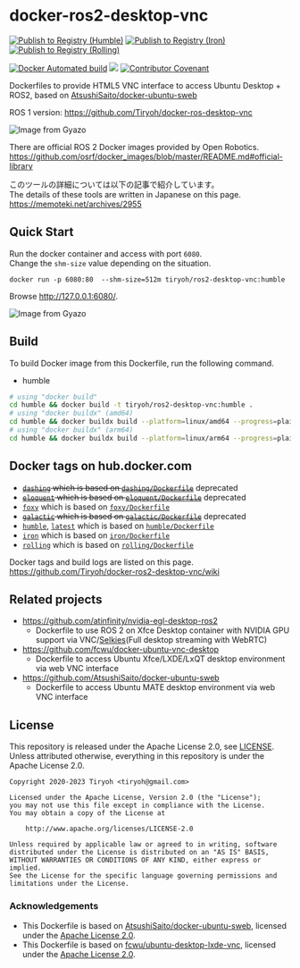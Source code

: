 # docker-ros2-desktop-vnc

[![Publish to Registry (Humble)](https://github.com/Tiryoh/docker-ros2-desktop-vnc/actions/workflows/deploy-humble.yml/badge.svg)](https://github.com/Tiryoh/docker-ros2-desktop-vnc/actions/workflows/deploy-humble.yml)
[![Publish to Registry (Iron)](https://github.com/Tiryoh/docker-ros2-desktop-vnc/actions/workflows/deploy-iron.yml/badge.svg)](https://github.com/Tiryoh/docker-ros2-desktop-vnc/actions/workflows/deploy-iron.yml)
[![Publish to Registry (Rolling)](https://github.com/Tiryoh/docker-ros2-desktop-vnc/actions/workflows/deploy-rolling.yml/badge.svg)](https://github.com/Tiryoh/docker-ros2-desktop-vnc/actions/workflows/deploy-rolling.yml)

[![Docker Automated build](https://img.shields.io/docker/automated/tiryoh/ros2-desktop-vnc)](https://hub.docker.com/r/tiryoh/ros2-desktop-vnc)
[![](https://img.shields.io/docker/pulls/tiryoh/ros2-desktop-vnc.svg)](https://hub.docker.com/r/tiryoh/ros2-desktop-vnc)
[![Contributor Covenant](https://img.shields.io/badge/Contributor%20Covenant-2.0-4baaaa.svg)](code_of_conduct.md)

Dockerfiles to provide HTML5 VNC interface to access Ubuntu Desktop + ROS2, based on [AtsushiSaito/docker-ubuntu-sweb](https://github.com/AtsushiSaito/docker-ubuntu-sweb)

ROS 1 version: https://github.com/Tiryoh/docker-ros-desktop-vnc

![Image from Gyazo](https://i.gyazo.com/5a71a36dc9d6106ef794fbcb86af7e7f.gif)

There are official ROS 2 Docker images provided by Open Robotics.  
https://github.com/osrf/docker_images/blob/master/README.md#official-library

このツールの詳細については以下の記事で紹介しています。  
The details of these tools are written in Japanese on this page.  
https://memoteki.net/archives/2955

## Quick Start

Run the docker container and access with port `6080`.  
Change the `shm-size` value depending on the situation.


```
docker run -p 6080:80  --shm-size=512m tiryoh/ros2-desktop-vnc:humble
```

Browse http://127.0.0.1:6080/.

![Image from Gyazo](https://i.gyazo.com/ab43ab3f6dc10b5186416499e49d0bbe.jpg)

## Build

To build Docker image from this Dockerfile, run the following command.


* humble
```sh
# using "docker build"
cd humble && docker build -t tiryoh/ros2-desktop-vnc:humble .
# using "docker buildx" (amd64)
cd humble && docker buildx build --platform=linux/amd64 --progress=plain -t tiryoh/ros2-desktop-vnc:humble-amd64 .
# using "docker buildx" (arm64)
cd humble && docker buildx build --platform=linux/arm64 --progress=plain -t tiryoh/ros2-desktop-vnc:humble-arm64 .
```



## Docker tags on hub.docker.com

* ~~[`dashing`](https://hub.docker.com/r/tiryoh/ros2-desktop-vnc/tags?page=1&name=dashing) which is based on [`dashing/Dockerfile`](./dashing/Dockerfile)~~ deprecated
* ~~[`eloquent`](https://hub.docker.com/r/tiryoh/ros2-desktop-vnc/tags?page=1&name=eloquent) which is based on [`eloquent/Dockerfile`](./eloquent/Dockerfile)~~ deprecated
* [`foxy`](https://hub.docker.com/r/tiryoh/ros2-desktop-vnc/tags?page=1&name=foxy) which is based on [`foxy/Dockerfile`](./foxy/Dockerfile)
* ~~[`galactic`](https://hub.docker.com/r/tiryoh/ros2-desktop-vnc/tags?page=1&name=galactic) which is based on [`galactic/Dockerfile`](./galactic/Dockerfile)~~ deprecated
* [`humble`](https://hub.docker.com/r/tiryoh/ros2-desktop-vnc/tags?page=1&name=humble), [`latest`](https://hub.docker.com/r/tiryoh/ros2-desktop-vnc/tags?page=1&name=latest) which is based on [`humble/Dockerfile`](./humble/Dockerfile)
* [`iron`](https://hub.docker.com/r/tiryoh/ros2-desktop-vnc/tags?page=1&name=iron) which is based on [`iron/Dockerfile`](./iron/Dockerfile)
* [`rolling`](https://hub.docker.com/r/tiryoh/ros2-desktop-vnc/tags?page=1&name=rolling) which is based on [`rolling/Dockerfile`](./rolling/Dockerfile)

Docker tags and build logs are listed on this page.  
https://github.com/Tiryoh/docker-ros2-desktop-vnc/wiki

## Related projects

* https://github.com/atinfinity/nvidia-egl-desktop-ros2
  * Dockerfile to use ROS 2 on Xfce Desktop container with NVIDIA GPU support via VNC/[Selkies](https://github.com/selkies-project/selkies-gstreamer)(Full desktop streaming with WebRTC)
* https://github.com/fcwu/docker-ubuntu-vnc-desktop
  * Dockerfile to access Ubuntu Xfce/LXDE/LxQT desktop environment via web VNC interface
* https://github.com/AtsushiSaito/docker-ubuntu-sweb
  * Dockerfile to access Ubuntu MATE desktop environment via web VNC interface

## License

This repository is released under the Apache License 2.0, see [LICENSE](./LICENSE).  
Unless attributed otherwise, everything in this repository is under the Apache License 2.0.

```
Copyright 2020-2023 Tiryoh <tiryoh@gmail.com>

Licensed under the Apache License, Version 2.0 (the "License");
you may not use this file except in compliance with the License.
You may obtain a copy of the License at

    http://www.apache.org/licenses/LICENSE-2.0

Unless required by applicable law or agreed to in writing, software
distributed under the License is distributed on an "AS IS" BASIS,
WITHOUT WARRANTIES OR CONDITIONS OF ANY KIND, either express or implied.
See the License for the specific language governing permissions and
limitations under the License.
```

### Acknowledgements

* This Dockerfile is based on [AtsushiSaito/docker-ubuntu-sweb](https://github.com/AtsushiSaito/docker-ubuntu-sweb), licensed under the [Apache License 2.0](https://github.com/AtsushiSaito/docker-ubuntu-sweb/blob/5e7ba8571d2f4d1e4fca0c1527d090c20f7f5e90/LICENSE).
* This Dockerfile is based on [fcwu/ubuntu-desktop-lxde-vnc](https://github.com/fcwu/docker-ubuntu-vnc-desktop), licensed under the [Apache License 2.0](https://github.com/fcwu/docker-ubuntu-vnc-desktop/blob/60f9ae18e71e9fabbfb23f67b212e64ab72c206e/LICENSE).
